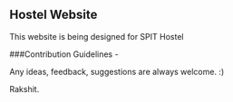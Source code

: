 ## Hostel Website
This website is being designed for SPIT Hostel

###Contribution Guidelines - 

Any ideas, feedback, suggestions are always welcome.  :)

Rakshit.
